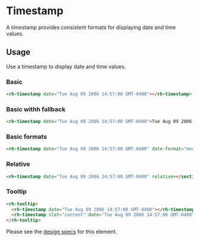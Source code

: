 # Timestamp

A timestamp provides consistent formats for displaying date and time values.

## Usage

Use a timestamp to display date and time values.

### Basic

```html
<rh-timestamp date="Tue Aug 09 2006 14:57:00 GMT-0400"></rh-timestamp>
```

### Basic withh fallback

```html
<rh-timestamp date="Tue Aug 09 2006 14:57:00 GMT-0400">Tue Aug 09 2006 14:57:00 GMT-0400</rh-timestamp>
```

### Basic formats

```html
<rh-timestamp date="Tue Aug 09 2006 14:57:00 GMT-0400" date-format="medium" time-format="short" display-suffix="US Eastern"></section>
```

### Relative

```html
<rh-timestamp date="Tue Aug 09 2006 14:57:00 GMT-0400" relative></section>
```

### Tooltip

```html
<rh-tooltip>
  <rh-timestamp date="Tue Aug 09 2006 14:57:00 GMT-0400"></rh-timestamp>
  <rh-timestamp slot="content" date="Tue Aug 09 2006 14:57:00 GMT-0400" relative></rh-timestamp>
</rh-tooltip>
```

Please see the [design specs][spec] for this element.

[spec]: https://ux.redhat.com/elements/timestamp/
